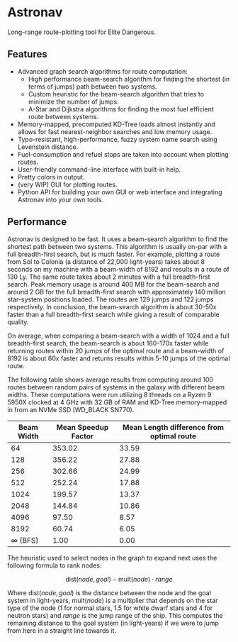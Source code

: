 # Astronav

Long-range route-plotting tool for Elite Dangerous.

## Features

- Advanced graph search algorithms for route computation:
  - High performance beam-search algorithm for finding the shortest (in terms of jumps) path between two systems.
  - Custom heuristic for the beam-search algorithm that tries to minimize the number of jumps.
  - A-Star and Dijkstra algorithms for finding the most fuel efficient route between systems.
- Memory-mapped, precomputed KD-Tree loads almost instantly and allows for fast nearest-neighbor searches and low memory usage.
- Typo-resistant, high-performance, fuzzy system name search using Levenstein distance.
- Fuel-consumption and refuel stops are taken into account when plotting routes.
- User-friendly command-line interface with built-in help.
- Pretty colors in output.
- (very WIP) GUI for plotting routes.
- Python API for building your own GUI or web interface and integrating Astronav into your own tools.

## Performance

Astronav is designed to be fast. It uses a beam-search algorithm to find the shortest path between two systems. This algorithm is usually on-par with a full breadth-first search, but is much faster. For example, plotting a route from Sol to Colonia (a distance of 22,000 light-years) takes about 8 seconds on my machine with a beam-width of 8192 and results in a route of 130 Ly. The same route takes about 2 minutes with a full breadth-first search. Peak memory usage is around 400 MB for the beam-search and around 2 GB for the full breadth-first search with approximately 140 million star-system positions loaded. The routes are 129 jumps and 122 jumps respectively. In conclusion, the beam-search algorithm is about 30-50x faster than a full breadth-first search while giving a result of comparable quality.

On average, when comparing a beam-search with a width of 1024 and a full breadth-first search, the beam-search is about 160-170x faster while returning routes within 20 jumps of the optimal route and a beam-width of 8192 is about 60x faster and returns results within 5-10 jumps of the optimal route.

The following table shows average results from computing around 100 routes between random pairs of systems in the galaxy with different beam widths.
These computations were run utilizing 8 threads on a Ryzen 9 5950X clocked at 4 GHz with 32 GB of RAM and KD-Tree memory-mapped in from an NVMe SSD (WD_BLACK SN770).


| Beam Width     | Mean Speedup Factor | Mean Length difference from optimal route |
| -------------- | ------------------- | ----------------------------------------- |
| 64             | 353.02              | 33.59                                     |
| 128            | 356.22              | 27.88                                     |
| 256            | 302.66              | 24.99                                     |
| 512            | 252.24              | 17.88                                     |
| 1024           | 199.57              | 13.37                                     |
| 2048           | 144.84              | 10.86                                     |
| 4096           | 97.50               | 8.57                                      |
| 8192           | 60.74               | 6.05                                      |
| $\infty$ (BFS) | 1.00                | 0.00                                      |


The heuristic used to select nodes in the graph to expand next uses the following formula to rank nodes:

$$
\text{dist}(node, goal) - \text{mult}(node) \cdot range
$$

Where $\text{dist}(node, goal)$ is the distance between the node and the goal system in light-years, $\text{mult}(node)$ is a multiplier that depends on the star type of the node (1 for normal stars, 1.5 for white dwarf stars and 4 for neutron stars) and $range$ is the jump range of the ship.
This computes the remaining distance to the goal system (in light-years) if we were to jump from here in a straight line towards it.